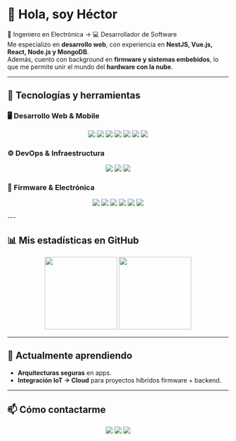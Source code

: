 # 👋 Hola, soy Héctor  

🔌 Ingeniero en Electrónica → 💻 Desarrollador de Software  
Me especializo en **desarrollo web**, con experiencia en **NestJS, Vue.js, React, Node.js y MongoDB**.  
Además, cuento con background en **firmware y sistemas embebidos**, lo que me permite unir el mundo del **hardware con la nube**.  

---

## 🚀 Tecnologías y herramientas  

### 🖥️ Desarrollo Web & Mobile  
<p align="center">
  <img src="https://img.shields.io/badge/JavaScript-000000?logo=javascript&logoColor=F7DF1E" />
  <img src="https://img.shields.io/badge/Node.js-000000?logo=node.js&logoColor=339933" />
  <img src="https://img.shields.io/badge/NestJS-000000?logo=nestjs&logoColor=E0234E" />
  <img src="https://img.shields.io/badge/Vue.js-000000?logo=vue.js&logoColor=4FC08D" />
  <img src="https://img.shields.io/badge/React-000000?logo=react&logoColor=61DAFB" />
  <!-- <img src="https://img.shields.io/badge/React_Native-000000?logo=react&logoColor=61DAFB" /> -->
  <img src="https://img.shields.io/badge/Astro-000000?logo=astro&logoColor=FF5D01" />
  <img src="https://img.shields.io/badge/MongoDB-000000?logo=mongodb&logoColor=47A248" />
</p>

### ⚙️ DevOps & Infraestructura  
<p align="center">
  <!-- <img src="https://img.shields.io/badge/Docker-000000?logo=docker&logoColor=2496ED" />
  <img src="https://img.shields.io/badge/Kubernetes-000000?logo=kubernetes&logoColor=326CE5" />
  <img src="https://img.shields.io/badge/NGINX-000000?logo=nginx&logoColor=009639" /> -->
  <img src="https://img.shields.io/badge/GitHub_Actions-000000?logo=github-actions&logoColor=2088FF" />
  <img src="https://img.shields.io/badge/Firebase-000000?logo=firebase&logoColor=FFCA28" />
  <img src="https://img.shields.io/badge/AWS-000000?logo=amazonaws&logoColor=FF9900" />
</p>

### 🔧 Firmware & Electrónica  
<p align="center">
  <img src="https://img.shields.io/badge/C-000000?logo=c&logoColor=00599C" />
  <img src="https://img.shields.io/badge/C++-000000?logo=cplusplus&logoColor=00599C" />
  <img src="https://img.shields.io/badge/Arduino-000000?logo=arduino&logoColor=00979D" />
  <img src="https://img.shields.io/badge/ESP32-000000?logo=espressif&logoColor=E7352C" />
  <img src="https://img.shields.io/badge/STM32-000000?logo=stmicroelectronics&logoColor=03234B" />
  <img src="https://img.shields.io/badge/Raspberry_Pi-000000?logo=raspberrypi&logoColor=A22846" />
</p>
---

<!--

## 📌 Proyectos destacados  
🔹 [💰 Control de gastos personales](#)  
Aplicación móvil (React Native + NestJS + MongoDB) que organiza transacciones automáticamente desde correos bancarios, cumpliendo estándares de seguridad.  

🔹 [⚡ Firmware meets Cloud](#)  
Proyecto donde integré firmware embebido con servicios web y backend en la nube.  

---
-->
## 📊 Mis estadísticas en GitHub  
<p align="center">
  <img src="https://github-readme-stats.vercel.app/api?username=h3ctordev&show_icons=true&theme=tokyonight" height="165"/>
  <img src="https://github-readme-stats.vercel.app/api/top-langs/?username=h3ctordev&layout=compact&theme=tokyonight" height="165"/>
</p>

---

## 🌱 Actualmente aprendiendo    
- **Arquitecturas seguras** en apps.  
- **Integración IoT → Cloud** para proyectos híbridos firmware + backend.  

---

## 📫 Cómo contactarme  
<p align="center">
  <a href="mailto:contacto@hectordev.cl" target="_blank"><img src="https://img.shields.io/badge/Email-000000?logo=gmail&logoColor=D14836" /></a>
  <a href="https://www.linkedin.com/in/h3ctordev" target="_blank"><img src="https://img.shields.io/badge/LinkedIn-000000?logo=linkedin&logoColor=0077B5" /></a>
  <a href="https://hectordev.cl target="_blank""><img src="https://img.shields.io/badge/Portafolio-000?logo=vercel&logoColor=white" /></a>
</p>

<!--
---

✨ *De la electrónica al software: creando soluciones desde el hardware hasta la nube.*  
-->
